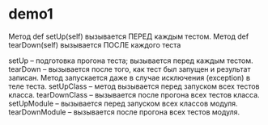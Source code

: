 # demo1
Метод def setUp(self) вызывается ПЕРЕД каждым тестом.
Метод def tearDown(self) вызывается ПОСЛЕ каждого теста

setUp – подготовка прогона теста; вызывается перед каждым тестом.
tearDown – вызывается после того, как тест был запущен и результат записан. Метод запускается даже в случае исключения (exception) в теле теста.
setUpClass – метод вызывается перед запуском всех тестов класса.
tearDownClass – вызывается после прогона всех тестов класса.
setUpModule – вызывается перед запуском всех классов модуля.
tearDownModule – вызывается после прогона всех тестов модуля.
